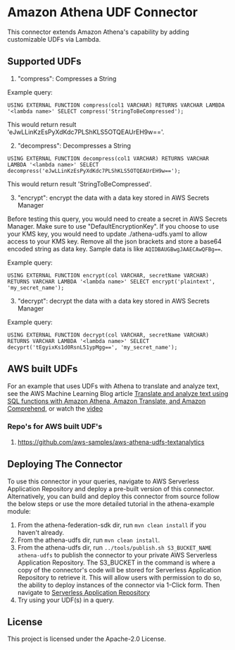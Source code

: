 # Amazon Athena UDF Connector

This connector extends Amazon Athena's capability by adding customizable UDFs via Lambda.

## Supported UDFs

1. "compress": Compresses a String

Example query:

`USING EXTERNAL FUNCTION compress(col1 VARCHAR) RETURNS VARCHAR LAMBDA '<lambda name>' SELECT compress('StringToBeCompressed');`

This would return result 'eJwLLinKzEsPyXdKdc7PLShKLS5OTQEAUrEH9w=='.

2. "decompress": Decompresses a String

`USING EXTERNAL FUNCTION decompress(col1 VARCHAR) RETURNS VARCHAR LAMBDA '<lambda name>' SELECT decompress('eJwLLinKzEsPyXdKdc7PLShKLS5OTQEAUrEH9w==');`

This would return result 'StringToBeCompressed'.

3. "encrypt": encrypt the data with a data key stored in AWS Secrets Manager

Before testing this query, you would need to create a secret in AWS Secrets Manager. Make sure to use "DefaultEncryptionKey". If you choose to use your KMS key, you would need to update ./athena-udfs.yaml to allow access to your KMS key. Remove all the json brackets and store a base64 encoded string as data key. Sample data is like `AQIDBAUGBwgJAAECAwQFBg==`. 

Example query:

`USING EXTERNAL FUNCTION encrypt(col VARCHAR, secretName VARCHAR) RETURNS VARCHAR LAMBDA '<lambda name>' SELECT encrypt('plaintext', 'my_secret_name');`

3. "decrypt": decrypt the data with a data key stored in AWS Secrets Manager

Example query:

`USING EXTERNAL FUNCTION decrypt(col VARCHAR, secretName VARCHAR) RETURNS VARCHAR LAMBDA '<lambda name>' SELECT decyprt('tEgyixKs1d0RsnL51ypMgg==', 'my_secret_name');`

## AWS built UDFs
For an example that uses UDFs with Athena to translate and analyze text, see the AWS
                                    Machine Learning Blog article <a href="http://aws.amazon.com/blogs/machine-learning/translate-and-analyze-text-using-sql-functions-with-amazon-athena-amazon-translate-and-amazon-comprehend/" rel="noopener noreferrer" target="_blank"><span>Translate and analyze text using SQL functions with Amazon Athena, Amazon Translate,
                                          and Amazon Comprehend</span></a>, or watch the <a href="#udf-videos-xlate">video</a>

### Repo's for AWS built UDF's

1. https://github.com/aws-samples/aws-athena-udfs-textanalytics

## Deploying The Connector

To use this connector in your queries, navigate to AWS Serverless Application Repository and deploy a pre-built version of this connector. Alternatively, you can build and deploy this connector from source follow the below steps or use the more detailed tutorial in the athena-example module:

1. From the athena-federation-sdk dir, run `mvn clean install` if you haven't already.
2. From the athena-udfs dir, run `mvn clean install`.
3. From the athena-udfs dir, run  `../tools/publish.sh S3_BUCKET_NAME athena-udfs` to publish the connector to your private AWS Serverless Application Repository. The S3_BUCKET in the command is where a copy of the connector's code will be stored for Serverless Application Repository to retrieve it. This will allow users with permission to do so, the ability to deploy instances of the connector via 1-Click form. Then navigate to [Serverless Application Repository](https://aws.amazon.com/serverless/serverlessrepo)
4. Try using your UDF(s) in a query.

## License

This project is licensed under the Apache-2.0 License.